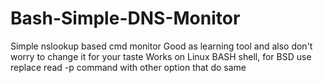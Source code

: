 # Bash-Simple-DNS-Monitor

Simple nslookup based cmd monitor
Good as learning tool and also don't worry to change it for your taste
Works on Linux BASH shell, for BSD use replace read -p command with other option that do same
